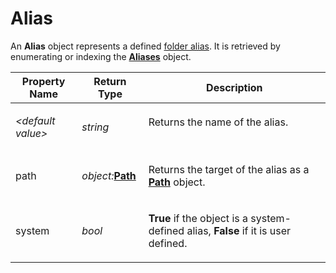 # Alias

An **Alias** object represents a defined [folder alias](/Manual/basic_concepts/the_lister/navigation/aliases.md). It is retrieved by enumerating or indexing the **[Aliases](aliases.md)** object.

<table>
<thead><tr><th>
Property Name</th><th>
Return Type</th><th>
Description
</th></tr></thead><tbody><tr><td>

*\<default value\>*</td><td>

*string*</td><td>
Returns the name of the alias.
</td></tr><tr><td>
path</td><td>

*object:***[Path](path.md)**</td><td>

Returns the target of the alias as a **[Path](path.md)** object.
</td></tr><tr><td>
system</td><td>

*bool*</td><td>

**True** if the object is a system-defined alias, **False** if it is user defined.
</td></tr></tbody>
</table>

